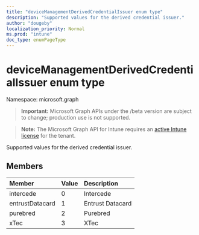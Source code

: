 ```yaml
---
title: "deviceManagementDerivedCredentialIssuer enum type"
description: "Supported values for the derived credential issuer."
author: "dougeby"
localization_priority: Normal
ms.prod: "intune"
doc_type: enumPageType
---
```


# deviceManagementDerivedCredentialIssuer enum type

Namespace: microsoft.graph

> **Important:** Microsoft Graph APIs under the /beta version are subject to change; production use is not supported.

> **Note:** The Microsoft Graph API for Intune requires an [active Intune license](https://go.microsoft.com/fwlink/?linkid=839381) for the tenant.

Supported values for the derived credential issuer.

## Members
|Member|Value|Description|
|:---|:---|:---|
|intercede|0|Intercede|
|entrustDatacard|1|Entrust Datacard|
|purebred|2|Purebred|
|xTec|3|XTec|




